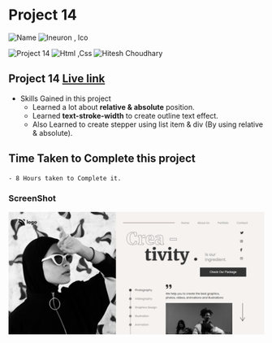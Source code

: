 # Project 14

![Name](https://img.shields.io/badge/-Ankit%20Shukla-blue)
![Ineuron , lco](https://img.shields.io/badge/Ineuron-%20lco-green)

![Project 14](https://img.shields.io/badge/-Project--14-yellowgreen)
![Html ,Css](https://img.shields.io/badge/html-%20Css-yellowgreen)
![Hitesh Choudhary](https://img.shields.io/badge/Hitesh-Choudhary-lightgrey)

## Project 14 [Live link](https://dancehomepagee.netlify.app/)

- Skills Gained in this project 
    - Learned a lot about **relative & absolute** position.
    - Learned **text-stroke-width** to create outline text effect.
    - Also Learned to create stepper using list item & div (By using relative & absolute).
    

## Time Taken to Complete this project
    - 8 Hours taken to Complete it.

### ScreenShot
![Desktop](./Screenshot/14.png)
